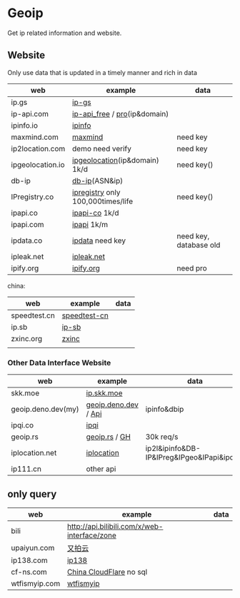 # Geoip

Get ip related information and website.


## Website

Only use data that is updated in a timely manner and rich in data

| web              | example                                                      | data                   |
| ---------------- | ------------------------------------------------------------ | ---------------------- |
| ip.gs            | [ip-gs](https://ip.gs/json?ip=223.5.5.5)                     |                        |
| ip-api.com       | [ip-api_free](http://ip-api.com/json/1.1.1.1?fields=61439&lang=en) / [pro](https://pro.ip-api.com/json/?fields=16985625&key=EEKS6bLi6D91G1p)(ip&domain) |                        |
| ipinfo.io        | [ipinfo](https://ipinfo.io/2.2.2.2/json)                     |                        |
| maxmind.com      | [maxmind](https://dev.maxmind.com/)                          | need key               |
| ip2location.com  | demo need verify                                             | need key               |
| ipgeolocation.io | [ipgeolocation](https://prox.zigou23.tk/https/api.ipgeolocation.io/ipgeo?include=hostname&ip=5.62.56.160)(ip&domain) 1k/d | need key()             |
| db-ip            | [db-ip](https://db-ip.com/demo/home.php?s=5.62.56.160)(ASN&ip) |                        |
| IPregistry.co    | [ipregistry](https://api.ipregistry.co/5.62.56.160?key=) only 100,000times/life | need key()             |
| ipapi.co         | [ipapi-co](https://ipapi.co/5.62.56.160/json/) 1k/d          |                        |
| ipapi.com        | [ipapi](https://ipapi.com/ip_api.php?ip=5.62.56.160) 1k/m    |                        |
| ipdata.co        | [ipdata](https://api.ipdata.co/5.62.56.160?api-key=) need key | need key, database old |
| ipleak.net       | [ipleak.net](https://ipleak.net/?mode=json&ip=5.62.56.160)   |                        |
| ipify.org        | [ipify.org](https://geo.ipify.org/api/v2/country?apiKey=&ipAddress=8.8.8.8) | need pro               |

china:

| web          | example                                                      | data |
| ------------ | ------------------------------------------------------------ | ---- |
| speedtest.cn | [speedtest-cn](https://forge.speedtest.cn/api/location/info?ip=1.1.1.1) |      |
| ip.sb        | [ip-sb](https://api.ip.sb/geoip/185.222.222.222)             |      |
| zxinc.org    | [zxinc](https://ip.zxinc.org/api.php?type=json&ip=1.1.1.1)   |      |
|              |                                                              |      |

### Other Data Interface Website

| web                | example                                                      | data                                       |
| ------------------ | ------------------------------------------------------------ | ------------------------------------------ |
| skk.moe            | [ip.skk.moe](https://ip.skk.moe)                             |                                            |
| geoip.deno.dev(my) | [geoip.deno.dev](https://geoip.deno.dev) / [Api](https://geoip.deno.dev/ip?ip=223.5.5.5) | ipinfo&dbip                                |
| ipqi.co            | [ipqi](https://ipqi.co/?ip=5.62.56.160)                      |                                            |
| geoip.rs           | [geoip.rs](https://api.geoip.rs/?ip=5.62.56.160&lang=en&callback=my_en_function) / [GH](https://github.com/ffissore/geoip-rs) | 30k req/s                                  |
| iplocation.net     | [iplocation](https://www.iplocation.net/ip-lookup)           | ip2l&ipinfo&DB-IP&IPreg&IPgeo&IPapi&ipdata |
| ip111.cn           | other api                                                    |                                            |

## only query

| web           | example                                                    | data |
| ------------- | ---------------------------------------------------------- | ---- |
| bili          | http://api.bilibili.com/x/web-interface/zone               |      |
| upaiyun.com   | [又拍云](https://pubstatic.b0.upaiyun.com/?_upnode)        |      |
| ip138.com     | [ip138](https://2022.ip138.com/)                           |      |
| cf-ns.com     | [China CloudFlare](https://cf-ns.com/cdn-cgi/trace) no sql |      |
| wtfismyip.com | [wtfismyip](https://wtfismyip.com/json)                    |      |
